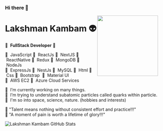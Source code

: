 ### Hi there 👋

<!--
**klakshman318/klakshman318** is a ✨ _special_ ✨ repository because its `README.md` (this file) appears on your GitHub profile.
-->

<img align='right' src='http://www.lakshmankambam.com/Lakshman.png' width='200' />

# Lakshman Kambam 👽
🚀 &nbsp;<b>FullStack Developer</b>&nbsp;🚀

🌱 &nbsp;JavaScript&nbsp;🌱 &nbsp;ReactJs&nbsp;🌱 &nbsp;NextJS&nbsp;🌱 &nbsp;ReactNative&nbsp;🌱 &nbsp;Redux&nbsp;🌱 &nbsp;MongoDB&nbsp;🌱 &nbsp;NodeJs<br/>🌱 &nbsp;ExpressJs&nbsp;🌱 &nbsp;NestJs&nbsp;🌱 &nbsp;MySQL&nbsp;🌱 &nbsp;Html&nbsp;🌱 &nbsp;Css&nbsp;🌱 &nbsp;Bootstrap&nbsp; 🌱 &nbsp;Material UI&nbsp;<br/>🌱 &nbsp;AWS EC2&nbsp;🌱 &nbsp;Azure Cloud Services

🧠  &nbsp;I’m currently working on many things.</br>
🧬  &nbsp;I’m trying to understand subatomic particles called quarks within particle.</br>
🌌  &nbsp;I'm so into space, science, nature. (hobbies and interests)</br>

💎  "Talent means nothing without consistent effort and practice!!!"</br>
💎  "A moment of pain is worth a lifetime of glory!!!"</br>
    
![Lakshman Kambam GitHub Stats](https://github-readme-stats.vercel.app/api?username=klakshman318&hide=["issues"]&show_icons=true)
